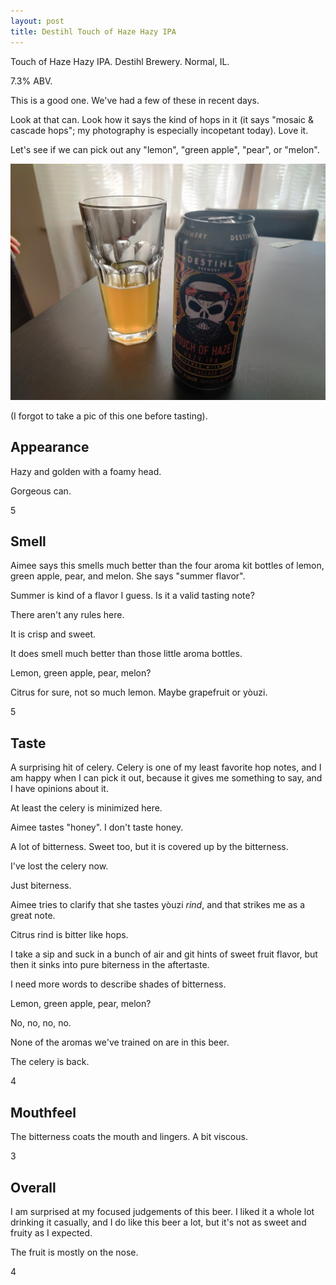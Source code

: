 ```yaml
---
layout: post
title: Destihl Touch of Haze Hazy IPA
---
```

Touch of Haze Hazy IPA.
Destihl Brewery.
Normal, IL.

7.3% ABV.

This is a good one.
We've had a few of these in recent days.

Look at that can.
Look how it says the kind of hops in it
(it says "mosaic & cascade hops"; my photography is especially incopetant today).
Love it.

Let's see if we can pick out any "lemon", "green apple", "pear", or "melon".

<img class="beer-photo" src="/beer/images/2021-04-27-destihl-touch-of-haze-hazy-ipa.jpg"/>

(I forgot to take a pic of this one before tasting).

## Appearance

Hazy and golden with a foamy head.

Gorgeous can.

5


## Smell

Aimee says this smells much better than the four aroma kit bottles of lemon, green apple, pear, and melon.
She says "summer flavor".

Summer is kind of a flavor I guess.
Is it a valid tasting note?

There aren't any rules here.

It is crisp and sweet.

It does smell much better than those little aroma bottles.

Lemon, green apple, pear, melon?

Citrus for sure, not so much lemon.
Maybe grapefruit or yòuzi.

5


## Taste

A surprising hit of celery.
Celery is one of my least favorite hop notes,
and I am happy when I can pick it out,
because it gives me something to say,
and I have opinions about it.

At least the celery is minimized here.

Aimee tastes "honey".
I don't taste honey.

A lot of bitterness.
Sweet too, but it is covered up by the bitterness.

I've lost the celery now.

Just biterness.

Aimee tries to clarify that she tastes yòuzi _rind_,
and that strikes me as a great note.

Citrus rind is bitter like hops.

I take a sip and suck in a bunch of air and git hints of sweet fruit flavor,
but then it sinks into pure biterness in the aftertaste.

I need more words to describe shades of bitterness.

Lemon, green apple, pear, melon?

No, no, no, no.

None of the aromas we've trained on are in this beer.

The celery is back.

4


## Mouthfeel

The bitterness coats the mouth and lingers.
A bit viscous.

3


## Overall

I am surprised at my focused judgements of this beer.
I liked it a whole lot drinking it casually,
and I do like this beer a lot,
but it's not as sweet and fruity as I expected.

The fruit is mostly on the nose.

4